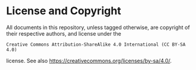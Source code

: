 # License and Copyright

All documents in this repository, unless tagged otherwise, are copyright of
their respective authors, and license under the

    Creative Commons Attribution-ShareAlike 4.0 International (CC BY-SA 4.0)

license. See also https://creativecommons.org/licenses/by-sa/4.0/.

